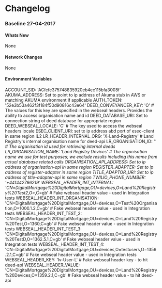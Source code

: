# Changelog

### Baseline 27-04-2017

#### Whats New
None

#### Network Changes
None

#### Environment Variables
ACCOUNT_SID:                     'ACfcfc375748835920eb4ec115bfa3008f'
AKUMA_ADDRESS:                   Set to point to ip address of Akuma stub in AWS or matching AKUMA environment if applicable
AUTH_TOKEN:                      '52e3b53a462f3f184f50d90816c43e64'
DEED_CONVEYANCER_KEY:            'O'                                                                                           # The values for this key are specified in the webseal headers. Provides the ability to access organisation name and id
DEED_DATABASE_URI:               Set to connection string of deed database for appropriate region
DEED_WEBSEAL_LOCALE:             'C'                                                                                           # The key used to access the webseal headers locale
ESEC_CLIENT_URI:                 set to ip address abd port of esec-client in same region IL2
LR_HEADER_INTERNAL_ORG:          'X-Land-Registry'                                                                             # Land Registry's internal organisation name for deed-api
LR_ORGANISATION_ID:              '*'                                                                                           # The organisation id used for retrieving internal deeds
LR_ORGANISATION_NAME:            'Land Registry Devices'                                                                       # The organisation name we use for test purposes; we exclude results including this name from actual database related calls
ORGANISATION_API_ADDRESS:        Set to ip address of organisation-api in same region
REGISTER_ADAPTER:                Set to ip address of register-adapter in same region
TITLE_ADAPTOR_URI:               Set to ip address of title-adapter-api in same region
TWILIO_PHONE_NUMBER:             '+441442796219'
WEBSEAL_HEADER_INT_INTERNAL:     'CN=DigitalMortgage%20DigitalMortgage,OU=devices,O=Land%20Registry%20Test2,O=*,C=gb'          # Fake webseal header value - used in Integration tests
WEBSEAL_HEADER_INT_ORGANISATION: 'CN=DigitalMortgage%20DigitalMortgage,OU=devices,O=Test%20Organisation,O=1000.1.2,C=gb'       # Fake webseal header value - used in Integration tests
WEBSEAL_HEADER_INT_TEST_2:       'CN=DigitalMortgage%20DigitalMortgage,OU=devices,O=Land%20Registry%20Test,O=1360,C=gb'        # Fake webseal header value - used in Integration tests
WEBSEAL_HEADER_INT_TEST_3:       'CN=DigitalMortgage%20DigitalMortgage,OU=devices,O=Land%20Registry%20TestD,O=1362.5.1,C=gb'   # Fake webseal header value - used in Integration tests
WEBSEAL_HEADER_INT_TEST_4:       'CN=DigitalMortgage%20DigitalMortgage,OU=devices,O=testusers,O=1359.2.1,C=gb'                 # Fake webseal header value - used in Integration tests
WEBSEAL_HEADER_KEY:              'Iv-User-L'                                                                                   # Fake webseal header key - to hit deed-api
WEBSEAL_HEADER_VALUE:            'CN=DigitalMortgage%20DigitalMortgage,OU=devices,O=Land%20Registry%20Devices,O=1359.2.1,C=gb' # Fake webseal header value - to hit deed-api
